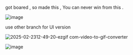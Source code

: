 got boared , so made this , You can never win from this . 


![image](https://github.com/user-attachments/assets/7c1b47aa-1e2c-4275-8c4c-0f4a21406b02)

use other branch for UI version 

![2025-02-2312-49-20-ezgif com-video-to-gif-converter](https://github.com/user-attachments/assets/399874a8-4ffa-4534-b003-02c44e838b7d)

![image](https://github.com/user-attachments/assets/b7c4e16a-9e50-426f-ae60-51771ecf1641)

